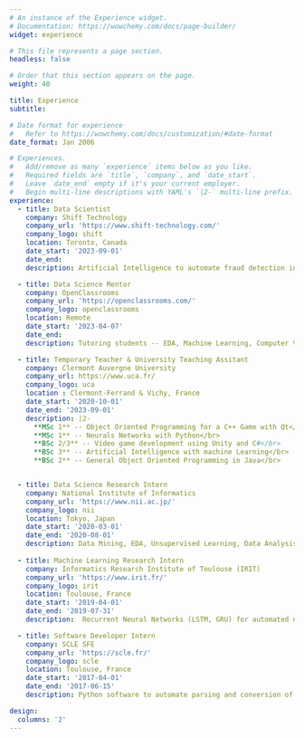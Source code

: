 ```yaml
---
# An instance of the Experience widget.
# Documentation: https://wowchemy.com/docs/page-builder/
widget: experience

# This file represents a page section.
headless: false

# Order that this section appears on the page.
weight: 40

title: Experience
subtitle:

# Date format for experience
#   Refer to https://wowchemy.com/docs/customization/#date-format
date_format: Jan 2006

# Experiences.
#   Add/remove as many `experience` items below as you like.
#   Required fields are `title`, `company`, and `date_start`.
#   Leave `date_end` empty if it's your current employer.
#   Begin multi-line descriptions with YAML's `|2-` multi-line prefix.
experience:
  - title: Data Scientist
    company: Shift Technology
    company_url: 'https://www.shift-technology.com/'
    company_logo: shift
    location: Toronto, Canada
    date_start: '2023-09-01'
    date_end:
    description: Artificial Intelligence to automate fraud detection in insurance claims

  - title: Data Science Mentor
    company: OpenClassrooms
    company_url: 'https://openclassrooms.com/'
    company_logo: openclassrooms
    location: Remote
    date_start: '2023-04-07'
    date_end:
    description: Tutoring students -- EDA, Machine Learning, Computer Vision, NLP, Data Viz, Cloud, MLOps, Tableau, Power BI, etc.

  - title: Temporary Teacher & University Teaching Assitant
    company: Clermont Auvergne University
    company_url: https://www.uca.fr/
    company_logo: uca
    location : Clermont-Ferrand & Vichy, France
    date_start: '2020-10-01'
    date_end: '2023-09-01'
    description: |2-
      **MSc 1** -- Object Oriented Programming for a C++ Game with Qt</br>
      **MSc 1** -- Neurals Networks with Python</br>
      **BSc 2/3** -- Video game development using Unity and C#</br>
      **BSc 3** -- Artificial Intelligence with machine Learning</br>
      **BSc 2** -- General Object Oriented Programming in Java</br>


  - title: Data Science Research Intern
    company: National Institute of Informatics
    company_url: 'https://www.nii.ac.jp/'
    company_logo: nii
    location: Tokyo, Japan
    date_start: '2020-03-01'
    date_end: '2020-08-01'
    description: Data Mining, EDA, Unsupervised Learning, Data Analysis, Data Viz for network data
        
  - title: Machine Learning Research Intern
    company: Informatics Research Institute of Toulouse (IRIT)
    company_url: 'https://www.irit.fr/'
    company_logo: irit
    location: Toulouse, France
    date_start: '2019-04-01'
    date_end: '2019-07-31'
    description:  Recurrent Neural Networks (LSTM, GRU) for automated network intrusion detection

  - title: Software Developer Intern
    company: SCLE SFE
    company_url: 'https://scle.fr/'
    company_logo: scle
    location: Toulouse, France
    date_start: '2017-04-01'
    date_end: '2017-06-15'
    description: Python software to automate parsing and conversion of XML and Binary code

design:
  columns: '2'
---
```


